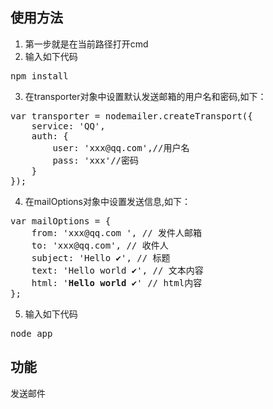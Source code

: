 ﻿## 使用方法 ##

1. 第一步就是在当前路径打开cmd
2. 输入如下代码
<pre>npm install</pre>
3. 在transporter对象中设置默认发送邮箱的用户名和密码,如下：
<pre>var transporter = nodemailer.createTransport({
    service: 'QQ',
    auth: {
        user: 'xxx@qq.com',//用户名
        pass: 'xxx'//密码
    }
});</pre>
4. 在mailOptions对象中设置发送信息,如下：
<pre>var mailOptions = {
    from: 'xxx@qq.com ', // 发件人邮箱
    to: 'xxx@qq.com', // 收件人
    subject: 'Hello ✔', // 标题
    text: 'Hello world ✔', // 文本内容
    html: '<b>Hello world ✔</b>' // html内容
};</pre>
5. 输入如下代码
<pre>node app</pre>	

## 功能 ##

发送邮件